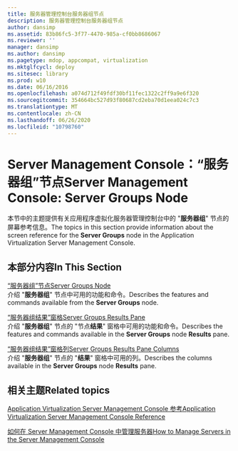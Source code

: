 ```yaml
---
title: 服务器管理控制台服务器组节点
description: 服务器管理控制台服务器组节点
author: dansimp
ms.assetid: 83b86fc5-3f77-4470-985a-cf0bb8686067
ms.reviewer: ''
manager: dansimp
ms.author: dansimp
ms.pagetype: mdop, appcompat, virtualization
ms.mktglfcycl: deploy
ms.sitesec: library
ms.prod: w10
ms.date: 06/16/2016
ms.openlocfilehash: a074d712f49fdf30bf11fec1322c2ff9a9e6f320
ms.sourcegitcommit: 354664bc527d93f80687cd2eba70d1eea024c7c3
ms.translationtype: MT
ms.contentlocale: zh-CN
ms.lasthandoff: 06/26/2020
ms.locfileid: "10798760"
---
```

# <span data-ttu-id="f34ae-103">Server Management Console：“服务器组”节点</span><span class="sxs-lookup"><span data-stu-id="f34ae-103">Server Management Console: Server Groups Node</span></span>


<span data-ttu-id="f34ae-104">本节中的主题提供有关应用程序虚拟化服务器管理控制台中的 "**服务器组**" 节点的屏幕参考信息。</span><span class="sxs-lookup"><span data-stu-id="f34ae-104">The topics in this section provide information about the screen reference for the **Server Groups** node in the Application Virtualization Server Management Console.</span></span>

## <span data-ttu-id="f34ae-105">本部分内容</span><span class="sxs-lookup"><span data-stu-id="f34ae-105">In This Section</span></span>


<a href="" id="server-groups-node"></a>[<span data-ttu-id="f34ae-106">“服务器组”节点</span><span class="sxs-lookup"><span data-stu-id="f34ae-106">Server Groups Node</span></span>](server-groups-node.md)  
<span data-ttu-id="f34ae-107">介绍 "**服务器组**" 节点中可用的功能和命令。</span><span class="sxs-lookup"><span data-stu-id="f34ae-107">Describes the features and commands available from the **Server Groups** node.</span></span>

<a href="" id="server-groups-results-pane"></a>[<span data-ttu-id="f34ae-108">“服务器组结果”窗格</span><span class="sxs-lookup"><span data-stu-id="f34ae-108">Server Groups Results Pane</span></span>](server-groups-results-pane.md)  
<span data-ttu-id="f34ae-109">介绍 "**服务器组**" 节点的 "节点**结果**" 窗格中可用的功能和命令。</span><span class="sxs-lookup"><span data-stu-id="f34ae-109">Describes the features and commands available in the **Server Groups** node **Results** pane.</span></span>

<a href="" id="server-groups-results-pane-columns"></a>[<span data-ttu-id="f34ae-110">“服务器组结果”窗格列</span><span class="sxs-lookup"><span data-stu-id="f34ae-110">Server Groups Results Pane Columns</span></span>](server-groups-results-pane-columns.md)  
<span data-ttu-id="f34ae-111">介绍 "**服务器组**" 节点的 "**结果**" 窗格中可用的列。</span><span class="sxs-lookup"><span data-stu-id="f34ae-111">Describes the columns available in the **Server Groups** node **Results** pane.</span></span>

## <span data-ttu-id="f34ae-112">相关主题</span><span class="sxs-lookup"><span data-stu-id="f34ae-112">Related topics</span></span>


[<span data-ttu-id="f34ae-113">Application Virtualization Server Management Console 参考</span><span class="sxs-lookup"><span data-stu-id="f34ae-113">Application Virtualization Server Management Console Reference</span></span>](application-virtualization-server-management-console-reference.md)

[<span data-ttu-id="f34ae-114">如何在 Server Management Console 中管理服务器</span><span class="sxs-lookup"><span data-stu-id="f34ae-114">How to Manage Servers in the Server Management Console</span></span>](how-to-manage-servers-in-the-server-management-console.md)

 

 





